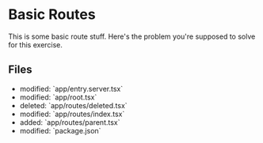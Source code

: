 # Basic Routes

This is some basic route stuff. Here's the problem you're supposed to solve for
this exercise.

<div id="files" className="not-prose">
  <h2 className="">Files</h2>
  <ul className="">
    <li data-state="modified" >
      <span>modified:</span>
      <LaunchEditor workshopFile="exercises/01.nested-routing/01-02.problem/app/entry.server.tsx">
        `app/entry.server.tsx`
      </LaunchEditor>
    </li>
    <li data-state="modified" >
      <span>modified:</span>
      <LaunchEditor workshopFile="exercises/01.nested-routing/01-02.problem/app/root.tsx">
        `app/root.tsx`
      </LaunchEditor>
    </li>
    <li data-state="deleted" >
      <span>deleted:</span>
      <LaunchEditor workshopFile="exercises/01.nested-routing/01-02.problem/app/routes/deleted.tsx">
        `app/routes/deleted.tsx`
      </LaunchEditor>
    </li>
    <li data-state="modified" >
      <span>modified:</span>
      <LaunchEditor workshopFile="exercises/01.nested-routing/01-02.problem/app/routes/index.tsx">
        `app/routes/index.tsx`
      </LaunchEditor>
    </li>
    <li data-state="added" >
      <span>added:</span>
      <LaunchEditor workshopFile="exercises/01.nested-routing/01-02.problem/app/routes/parent.tsx">
        `app/routes/parent.tsx`
      </LaunchEditor>
    </li>
    <li data-state="modified" >
      <span>modified:</span>
      <LaunchEditor workshopFile="exercises/01.nested-routing/01-02.problem/package.json">
        `package.json`
      </LaunchEditor>
    </li>
  </ul>
</div>
